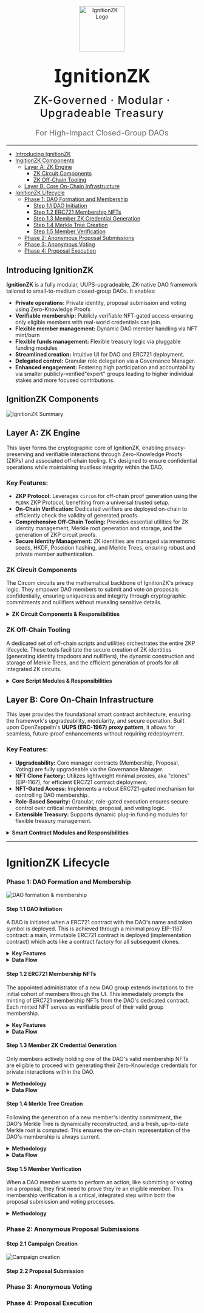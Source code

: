 <p align="center">
  <img src="frontend/src/assets/logo-transparent-bg.png" alt="IgnitionZK Logo" width="120" style="margin-bottom: 1rem;" />
</p>

<h1 align="center" style="font-weight: 700; font-size: 3rem; font-family: 'Segoe UI', sans-serif; margin: 0;">
  IgnitionZK
</h1>

<h2 align="center" style="font-weight: 500; font-size: 1.75rem; letter-spacing: 0.05em; margin-top: 1rem;">
  ZK-Governed · Modular · Upgradeable Treasury
</h2>

<h3 align="center" style="font-weight: 400; font-size: 1.25rem; color: #666; margin-top: 0.5rem;">
  For High-Impact Closed-Group DAOs
</h3>

---


* [Introducing IgnitionZK](#introducing-ignitionzk)
* [IngitionZK Components](#ignitionzk-components)
    * [Layer A: ZK Engine](#layer-a-zk-engine)
        * [ZK Circuit Components](#zk-circuit-components)
        * [ZK Off-Chain Tooling](#zk-off-chain-tooling)
    * [Layer B: Core On-Chain Infrastructure](#layer-b-core-on-chain-infrastructure)
* [IgnitionZK Lifecycle](#ignitionzk-lifecycle)
    * [Phase 1: DAO Formation and Membership](#phase-1-dao-formation-and-membership)
        * [Step 1.1 DAO Initiation](#step-11-dao-initiation)
        * [Step 1.2 ERC721 Membership NFTs](#step-12-erc721-membership-nfts)
        * [Step 1.3 Member ZK Credential Generation](#step-13-member-zk-credential-generation)
        * [Step 1.4 Merkle Tree Creation](#step-14-merkle-tree-creation)
        * [Step 1.5 Member Verification](#step-14-member-verification)
    * [Phase 2: Anonymous Proposal Submissions](#phase-2-anonymous-proposal-submissions)
    * [Phase 3: Anonymous Voting](#phase-3-anonymous-voting)
    * [Phase 4: Proposal Execution](#phase-4-proposal-execution)

## Introducing IgnitionZK 

**IgnitionZK** is a fully modular, UUPS-upgradeable, ZK-native DAO framework tailored to small-to-medium closed-group DAOs. It enables:

* **Private operations:** Private identity, proposal submission and voting using Zero-Knowledge Proofs
* **Verifiable membership:** Publicly verifiable NFT-gated access ensuring only eligible members with real-world credentials can join.
* **Flexible member management:** Dynamic DAO member handling via NFT mint/burn
* **Flexible funds management:** Flexible treasury logic via pluggable funding modules
* **Streamlined creation:** Intuitive UI for DAO and ERC721 deployment.
* **Delegated control:** Granular role delegation via a Governance Manager.
* **Enhanced engagement:** Fostering high participation and accountability via smaller publicly-verified"expert" groups leading to higher individual stakes and more focused contributions.

## IgnitionZK Components

![IgnitionZK Summary](frontend/src/assets/topleveldiagram.png)


## Layer A: ZK Engine

This layer forms the cryptographic core of IgnitionZK, enabling privacy-preserving and verifiable interactions through Zero-Knowledge Proofs (ZKPs) and associated off-chain tooling. It's designed to ensure confidential operations while maintaining trustless integrity within the DAO.

### Key Features:
* **ZKP Protocol:** Leverages `circom` for off-chain proof generation using the `PLONK` ZKP Protocol, benefiting from a universal trusted setup.
* **On-Chain Verification:** Dedicated verifiers are deployed on-chain to efficiently check the validity of generated proofs.
* **Comprehensive Off-Chain Tooling:** Provides essential utilities for ZK identity management, Merkle root generation and storage, and the generation of ZKP circuit proofs.
* **Secure Identity Management:** ZK identities are managed via mnemonic seeds, HKDF, Poseidon hashing, and Merkle Trees, ensuring robust and private member authentication.

### ZK Circuit Components

The Circom circuits are the mathematical backbone of IgnitionZK's privacy logic. They empower DAO members to submit and vote on proposals confidentially, ensuring uniqueness and integrity through cryptographic commitments and nullifiers without revealing sensitive details.


<details>
<summary>
    <strong>ZK Circuit Components & Responsibilities</strong>
</summary>

| Circuit | Summary | Verification Context | Included | Input Signals | Public Output Signals | Circuit Constraints | On-Chain Constraints |
|---|---|---|---|---|---|---|---|
| [Membership](zk/circuits/membership/membership_circuit.circom) | Private verification of DAO membership via ZK credentials & Merkle proofs. | Per-DAO | | <ul><li>`root`<li>`group hash`<li>`identity trapdoor`<li>`identity nullifier`<li>`path elements`<li>`path indices`</ul> | <ul><li>`root`<li>`group hash`<li>`membership nullifier`</ul> | `isMember === 1` | Unique `membership nullifier` |
| [Proposal Submission](zk/circuits/proposal/proposal_circuit.circom) | Private submission of funding proposals from verified DAO members, with content validation & deduplication. | Per-DAO, Per-EPOCH | Membership Proof | <ul><li>Membership inputs<li>`proposal content hash`<li>`proposal title hash`<li>`proposal description hash`<li>`proposal payload hash`<li>`epoch hash`</ul> | <ul><li>`proposal context hash`<li>`proposal nullifier`<li>`root`<li>`proposal content hash`</ul> | `isMember === 1`<br>`Poseidon(title, desc, payload) === ContentHash` | Unique `proposal nullifier` |
| [Voting](zk/circuits/voting/voting_circuit.circom) | Confidential voting by verified DAO members, with content validation & deduplication. | Per-DAO, Per-EPOCH, Per-PROPOSAL | Membership Proof | <ul><li>Membership inputs</ul> | ... | ... | Unique `voting nullifier` |
</details>

### ZK Off-Chain Tooling

A dedicated set of off-chain scripts and utilities orchestrates the entire ZKP lifecycle. These tools facilitate the secure creation of ZK identities (generating identity trapdoors and nullifiers), the dynamic construction and storage of Merkle Trees, and the efficient generation of proofs for all integrated ZK circuits.

<details>
<summary>
    <strong>Core Script Modules & Responsibilities</strong>
</summary>

| Core Script | Class | Summary | Primitives Used | Key Methods |
|---|---|---|---|---|
| [generateCredentials.js](frontend/src/scripts/generateCredentials.js) | `ZkCredentials` | Manages ZK identity: seeds, keys, credentials. | <ul><li>Mnemonic Seeds<li>HKDF<li>Keccak256<li>Poseidon Hash</li></ul> | <ul><li>`generateMnemonicSeed`<li>`generateSeedFromMnemonic`<li>`generateKeys`<li>`generateIdentity`<li>`generateCredentials`</ul> |
| [merkleTreeService.js](frontend/src/scripts/merkleTreeService.js) | `MerkleTreeService` | Creates Merkle trees & generates proofs. | <ul><li>Merkle Trees<li>Poseidon Hash</li></ul> | <ul><li>`createMerkleTree`<li>`generateMerkleProof`</ul> |
| [generateZKProof.js](frontend/src/scripts/generateZKProof.js) | `ZKProofGenerator` | Generates ZK proofs for circuits. | <ul><li>ZKPs (PLONK)<li>Poseidon Hash<li>Merkle Trees<li>Calldata Encoding</li></ul> | <ul><li>`generateMembershipCircuitInput`<li>`generateProposalCircuitInput`<li>`generateProof`<li>`verifyProofOffChain`<li>`generateSolidityCalldata`</ul> |
</details>

## Layer B: Core On-Chain Infrastructure 

This layer provides the foundational smart contract architecture, ensuring the framework's upgradeability, modularity, and secure operation. Built upon OpenZeppelin's **UUPS (ERC-1967) proxy pattern**, it allows for seamless, future-proof enhancements without requiring redeployment.


### Key Features:

* **Upgradeability:** Core manager contracts (Membership, Proposal, Voting) are fully upgradeable via the Governance Manager.
* **NFT Clone Factory:** Utilizes lightweight minimal proxies, aka "clones" (EIP-1167), for efficient ERC721 contract deployment.
* **NFT-Gated Access:** Implements a robust ERC721-gated mechanism for controlling DAO membership.
* **Role-Based Security:** Granular, role-gated execution ensures secure control over critical membership, proposal, and voting logic.
* **Extensible Treasury:** Supports dynamic plug-in funding modules for flexible treasury management.


<details>
<summary>
    <strong>Smart Contract Modules and Responsibilities</strong>
</summary>

| Smart Contract | Function | Type | Stores | Responsibilities | Owner |
|---|---|---|---|---|---|
| [Membership Manager](hardhat/contracts/managers/MembershipManager.sol) | ZK Engine | UUPS ERC-1967 | <ul><li>Merkle roots</ul>| <ul><li>Deploy Group NFTs<li>Manage DAO members</ul> | Governance Mgr
| [Proposal Manager](hardhat/contracts/managers/ProposalManager.sol)  | ZK Engine | UUPS ERC-1967 | <ul><li>Proposal Nullifiers<li>Content Hash</ul> | <ul><li>Verify proposal submissions</ul> | Governance Mgr
| [Voting Manager](hardhat/contracts/managers/VotingManager.sol) | ZK Engine | UUPS ERC-1967 | <ul><li>Vote Nullifiers<li>Content Hash</ul> | <ul><li>Verify vote validity</ul> | Governance Mgr
| [Proposal Verifier](hardhat/contracts/verifiers/ProposalVerifier.sol) |  ZK Engine | Immutable | | <ul><li>Verify proposal proofs (via PM)</ul> | Unrestricted
| [Voting Verifier](hardhat/contracts/verifiers/VotingVerifier.sol) | ZK Engine | Immutable | | <ul><li>Verify voting proofs (via VM)</ul> | Unrestricted
| [ERC721IgnitionZK](hardhat/contracts/token/ERC721IgnitionZK.sol) | NFT Factory  | Clone EIP-1167 | | <ul><li>Deploy NFT Clones for DAOs</ul> | Membership Mgr
| [Governance Manager](hardhat/contracts/governance/GovernanceManager.sol)  | Governance | UUPS ERC-1967 |.. | <ul><li>Delegate calls to Managers</ul> | Multi-sig
| Treasury Manager | Treasury | ... | ... | ... | Governance Mgr
| Grant Module | Funding Module | ... | ... | ... | Governance Mgr
| Quadratic Funding Module | Funding Module | ... | ... | ... | Governance Mgr
</details>

---

# IgnitionZK Lifecycle
### Phase 1: DAO Formation and Membership

![DAO formation & membership](frontend/src/assets/Phase1.png)

#### Step 1.1 DAO Initiation

A DAO is initiated when a ERC721 contract with the DAO's name and token symbol is deployed. This is achieved through a minimal proxy EIP-1167  contract: a main, immutable ERC721 contract is deployed (implementation contract) which acts like a contract factory for all subsequent clones. 

<details>
<summary>
    <strong>Key Features</strong>
</summary>

Implementation Contract: [ERC721IgnitionZK](hardhat/contracts/token/ERC721IgnitionZK.sol)

* Using OpenZeppelin's AccessControl library for explicit role-based access for minting and burning tokens:
    * `default_admin_role`, `minter_role`, `burner_role`: granted to Membership Manager
    * gated access to role trasfers via delegated functions only callable by the Governance Manager
* ERC721 Token name and symbol defined by the user in the UI
</details>

<details>
<summary>
    <strong>Data Flow</strong>
</summary>

* User enters new DAO's data on the UI.
* Relayer calls `GovernanceManager.delegateDeployGroupNft`.
* `GovernanceManager` function calls `MembershipManager.deployGroupNft(bytes32 groupKey, string calldata name, string calldata symbol)`.
* New DAO NFT address is saved:
    * **Off-chain:** in `ignitionzk.groups`
    * **On-chain:** in `MembershipManager`'s `groupNftAddresses` mapping.
</details>

#### Step 1.2 ERC721 Membership NFTs

The appointed administrator of a new DAO group extends invitations to the initial cohort of members through the UI. This immediately prompts the minting of ERC721 membership NFTs from the DAO's dedicated contract. Each minted NFT serves as verifiable proof of their valid group membership.

<details>
<summary>
    <strong>Key Features</strong>
</summary>

* **Soulbound:** Membership NFTs are intentionally non-transferable, ensuring that DAO participation is exclusively tied to the individual's verified identity and eligibility within the real-world group.
* **Burnable:** When a member's affiliation with the real-world group ceases, their active DAO participation is terminated through the burning of their corresponding membership NFT.
</details>

<details>
<summary>
    <strong>Data Flow</strong>
</summary>

1. DAO Administrator enters members' addresses on the UI
2. Relayer calls `GovernanceManager.delegateMintNftToMember`
3. `GovernanceManager` function calls `MembershipManager.mintNftToMember`
4. The MembershipManager mints a new ERC721 membership NFT directly to each invited member's wallet.
5. These new DAO members are recorded via anonymized `group_member_id`s **off-chain** within ` ignitionzk.group_members`; there is **no on-chain storage** of individual member addresses or IDs.
</details>

#### Step 1.3 Member ZK Credential Generation

Only members actively holding one of the DAO's valid membership NFTs are eligible to proceed with generating their Zero-Knowledge credentials for private interactions within the DAO.

<details>
<summary>
    <strong>Methodology</strong>
</summary>

*Script: [generateCredentials.js](frontend/src/scripts/generateCredentials.js)*

The cryptographic steps involved in securely generating a unique Zero-Knowledge identity for each DAO member are as follows:
1. **Mnemonic phrase generation:** A random 12-word mnemonic phrase is generated from 128 bits of entropy, serving as the foundational secret.
2. **Seed derivation:** A cryptographic seed is securely derived from this mnemonic phrase.
3. **Identity key derivation:** Using HKDF (HMAC-based Key Derivation Function) with the mnemonic seed, the essential trapdoor and nullifier keys are deterministically derived.
4. **Final identity components:** The ultimate identity trapdoor and identity nullifier values are then computed via the SNARK-friendly Poseidon hash function.
5. **Identity commmitment:** The final public identity commitment is calculated as a Poseidon hash of these two private components: `commitment = Poseidon(trapdoor, nullifier)`
</details>

<details>
<summary>
    <strong>Data Flow</strong>
</summary>

1. An eligible DAO member logs into their personal dashboard.
2. The member searches for and selects the specific DAO for which they are eligible to generate ZK credentials.
3. The chosen DAO group is added to their personal dashboard, and the member is prompted to generate their credentials.
4. Upon clicking "Generate Credentials," the member is securely presented with their newly generated mnemonic phrase.
5. The member's newly formed identity commitment is then stored off-chain in `ignitionzk.merkle_tree_leaves` (this commitment later contributes to the Merkle tree root on-chain).
</details>

#### Step 1.4 Merkle Tree Creation 

Following the generation of a new member's identity commitment, the DAO's Merkle Tree is dynamically reconstructed, and a fresh, up-to-date Merkle root is computed. This ensures the on-chain representation of the DAO's membership is always current.

<details>
<summary>
    <strong>Methodology</strong>
</summary>

*Script: [merkleTreeService.js](frontend/src/scripts/merkleTreeService.js)*

1. **Tree Construction:** The Merkle Tree is built from the DAO group's identity commitments (leaves) using the @zk-kit/imt library.
2. **Fixed Depth:** The tree maintains a fixed depth of 10 levels to align with the Membership Circom circuit's depth. This corresponds to a maximum number of 1024 leaves.
3. **Hashing & Arity:** Leaves are hashed in pairs (arity = 2) using the SNARK-friendly Poseidon hash function.
4. **Padding:** A designated zero element fills any empty leaves, ensuring the entire tree is fully populated across all levels.
5.  **Root Storage:** The newly computed Merkle root is securely saved both off-chain and on-chain within the MembershipManager contract.
</details>

<details>
<summary>
    <strong>Data Flow</strong>
</summary>

1. **Off-Chain Trigger:** The re-construction of a DAO's Merkle Tree is initiated when a new identity commitment is inserted off-chain into `ignitionzk.merkle_tree_leaves`.
2. **Off-Chain Storage.** The updated Merkle Root is stored off-chain in `ignitionzk.merkle_tree_roots`.
3. **On-Chain root update:**
    * **Initial root:** If this is the first time the Merkle root is computed for the DAO, the Relayer calls `governanceManager.delegateInitRoot` which in turn calls `MembershipManager.initRoot`.
    * **Subsequent updates:** If a Merkle root for the DAO already exists, the Relayer calls `governanceManager.delegateSetRoot` which in turn calls `MembershipManager.setRoot`.
4. The new Merkle root is stored on-chain in the Membership Manager's `groupRoots` mapping.
</details>

#### Step 1.5 Member Verification

When a DAO member wants to perform an action, like submitting or voting on a proposal, they first need to prove they're an eligible member. This membership verification is a critical, integrated step within both the proposal submission and voting processes.

<details>
<summary>
    <strong>Methodology</strong>
</summary>

1. **Mnemonic input:** The user starts by securely entering their mnemonic phrase.
2. **ZK Credential Derivation:** From this mnemonic, we deterministically derive their identity trapdoor, a nullifier, and their final commitment. These are their essential ZK credentials.
3. **Merkle Tree Check:** We then check if the derived identity commitment exists as a leaf in the DAO's Merkle Tree. If it does, we pinpoint its exact position within the tree.
4. **Membership Proof Generation:** Using this known position, we generate a Merkle Proof of membership. This proof includes all the necessary sibling leaves (known as path elements) and their left/right positions (path indices) along the path from the user's leaf all the way up to the Merkle root.
5. **Proof Assembly:** The complete input for this Membership Proof consists of the identity trapdoor, identity nullifier, the expected Merkle root, the path elements, the path indices, and a DAO identifier to provide context.
6. **Validation by Membership Manager:** Finally, this assembled proof is sent to the Membership Manager. The manager then verifies the proof, confirming that the user is indeed a legitimate DAO member before allowing them to proceed with their action.

</details>

### **Phase 2:** Anonymous Proposal Submissions

#### Step 2.1 Campaign Creation 

![Campaign creation](frontend/src/assets/campaign_graph.png)

#### Step 2.2 Proposal Submission

### **Phase 3:** Anonymous Voting
### **Phase 4:** Proposal Execution







